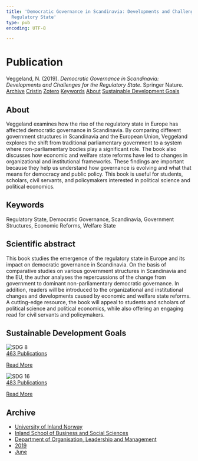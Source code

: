 ```yaml
---
title: 'Democratic Governance in Scandinavia: Developments and Challenges for the
  Regulatory State'
type: pub
encoding: UTF-8

---
```

<h1>Publication</h1>
<article id="csl-bib-container-BLGBK5ML" class="csl-bib-container">
  <div class="csl-bib-body"> <div class="csl-entry">Veggeland, N. (2019). <i>Democratic Governance in Scandinavia: Developments and Challenges for the Regulatory State</i>. Springer Nature.</div> </div>
  <div class="csl-bib-buttons">
    <a href="#taxonomy-article-BLGBK5ML" alt="archive" class="csl-bib-button">Archive</a>
    <a href="https://app.cristin.no/results/show.jsf?id=1702674" alt="Cristin" class="csl-bib-button">Cristin</a>
    <a href="http://zotero.org/groups/5881554/items/BLGBK5ML" alt="Zotero" class="csl-bib-button">Zotero</a>
    <a href="#keywords-article-BLGBK5ML" alt="keywords" class="csl-bib-button">Keywords</a>
    <a href="#about-article-BLGBK5ML" alt="about_pub" class="csl-bib-button">About</a>
    <a href="#sdg-article-BLGBK5ML" alt="sdg" class="csl-bib-button">Sustainable Development Goals</a>
  </div>
  <div id="csl-bib-meta-container-BLGBK5ML"></div>
</article>
<div id="csl-bib-meta-BLGBK5ML" class="csl-bib-meta">
  <article id="about-article-BLGBK5ML" class="about_pub-article">
    <h1>About</h1>
    Veggeland examines how the rise of the regulatory state in Europe has affected democratic governance in Scandinavia. By comparing different government structures in Scandinavia and the European Union, Veggeland explores the shift from traditional parliamentary government to a system where non-parliamentary bodies play a significant role. The book also discusses how economic and welfare state reforms have led to changes in organizational and institutional frameworks. These findings are important because they help us understand how governance is evolving and what that means for democracy and public policy. This book is useful for students, scholars, civil servants, and policymakers interested in political science and political economics.
  </article>
  <article id="keywords-article-BLGBK5ML" class="keywords-article">
    <h1>Keywords</h1>
    Regulatory State, Democratic Governance, Scandinavia, Government Structures, Economic Reforms, Welfare State
  </article>
  <article id="abstract-article-BLGBK5ML" class="abstract-article">
    <h1>Scientific abstract</h1>
    This book studies the emergence of the regulatory state in Europe and its impact on democratic governance in Scandinavia. On the basis of comparative studies on various government structures in Scandinavia and the EU, the author analyses the repercussions of the change from government to dominant non-parliamentary democratic governance. In addition, readers will be introduced to the organizational and institutional changes and developments caused by economic and welfare state reforms. A cutting-edge resource, the book will appeal to students and scholars of political science and political economics, while also offering an engaging read for civil servants and policymakers.
  </article>
  <article id="sdg-article-BLGBK5ML" class="sdg-article">
    <h1>Sustainable Development Goals</h1>
    <div class="sdg-container"><div id="sdg8" class="sdg">
        <img src="{{< params subfolder >}}images/sdg/sdg08_en.png" class="image" alt="SDG 8">
        <div class="sdg-overlay">
          <a href="{{< params subfolder >}}en/archive/?sdg=8#archive" class="sdg-publication-count"><span>463</span> Publications</a>
          <p><a href="https://sdgs.un.org/goals/goal8" class="sdg-read-more">Read More</a></p>
        </div>
      </div> <div id="sdg16" class="sdg">
        <img src="{{< params subfolder >}}images/sdg/sdg16_en.png" class="image" alt="SDG 16">
        <div class="sdg-overlay">
          <a href="{{< params subfolder >}}en/archive/?sdg=16#archive" class="sdg-publication-count"><span>483</span> Publications</a>
          <p><a href="https://sdgs.un.org/goals/goal16" class="sdg-read-more">Read More</a></p>
        </div>
      </div></div>
  </article>
  <article id="taxonomy-article-BLGBK5ML" class="taxonomy-article">
    <h1>Archive</h1>
    <ul>
      <li><a href="{{< params subfolder >}}en/archive/?key=3DCRN523">University of Inland Norway</a></li>
      <li><a href="{{< params subfolder >}}en/archive/?key=DU8Q9LN9">Inland School of Business and Social Sciences</a></li>
      <li><a href="{{< params subfolder >}}en/archive/?key=4LUWR3ZM">Department of Organisation, Leadership and Management</a></li>
      <li><a href="{{< params subfolder >}}en/archive/?key=7GQPC2L9">2019</a></li>
      <li><a href="{{< params subfolder >}}en/archive/?key=SYK45ZZG">June</a></li>
    </ul>
  </article>
</div>
